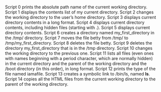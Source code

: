 Script 0 prints the absolute path name of the current working directory.
Script 1 displays the contents list of my current directory.
Script 2 changes the working directory to the user’s home directory.
Script 3 displays current directory contents in a long format.
Script 4 displays current directory contents, including hidden files (starting with .).
Script 5 displays current directory contents.
Script 6 creates a directory named my_first_directory in the /tmp/ directory.
Script 7 moves the file betty from /tmp/ to /tmp/my_first_directory.
Script 8 deletes the file betty.
Script 9 deletes the directory my_first_directory that is in the /tmp directory.
Script 10 changes the working directory to the previous one.
Script 11 lists all files (even ones with names beginning with a period character, which are normally hidden) in the current directory and the parent of the working directory and the /boot directory (in this order), in long format.
Script 12 prints the type of the file named iamafile.
Script 13 creates a symbolic link to /bin/ls, named __ls__.
Script 14 copies all the HTML files from the current working directory to the parent of the working directory. 
